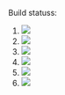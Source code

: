 
Build statuss:

1. [![](https://github.com/lwelch25/containers/workflows/tests-Heap/badge.svg)](https://github.com/lwelch25/containers/actions?query=workflow%3Atests-Heap)
1. [![](https://github.com/lwelch25/containers/workflows/tests-AVLTree/badge.svg)](https://github.com/lwelch25/containers/actions?query=workflow%3Atests-AVLTree)
1. [![](https://github.com/lwelch25/containers/workflows/tests-BST/badge.svg)](https://github.com/lwelch25/containers/actions?query=workflow%3Atests-BST)
1. [![](https://github.com/lwelch25/containers/workflows/tests-BinaryTree/badge.svg)](https://github.com/lwelch25/containers/actions?query=workflow%3Atests-BinaryTree)
1. [![](https://github.com/lwelch25/containers/workflows/tests-fibonacci/badge.svg)](https://github.com/lwelch25/containers/actions?query=workflow%3Atests-fibonacci)
1. [![](https://github.com/lwelch25/containers/workflows/tests-range/badge.svg)](https://github.com/lwelch25/containers/actions?query=workflow%3Atests-range)
